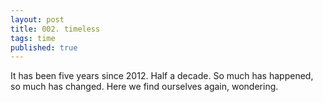 ```yaml
---
layout: post
title: 002. timeless
tags: time
published: true
---
```

It has been five years since 2012. Half a decade. So much has happened, so much has changed. Here we find ourselves again, wondering.
